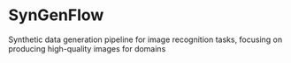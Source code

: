 # SynGenFlow
 Synthetic data generation pipeline for image recognition tasks, focusing on producing high-quality images for domains 
